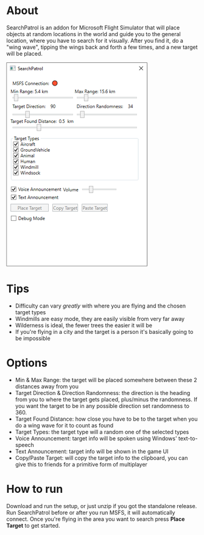 # About 

SearchPatrol is an addon for Microsoft Flight Simulator
that will place objects at random locations in the world and 
guide you to the general location, where you have to search for it visually.
After you find it, do a "wing wave", tipping the wings back and forth a few times, and a new target will be placed.

![](SearchPatrol.Wpf/Images/Screenshot.png)

# Tips
- Difficulty can vary *greatly* with where you are flying and the chosen target types
- Windmills are easy mode, they are easily visible from very far away
- Wilderness is ideal, the fewer trees the easier it will be
- If you're flying in a city and the target is a person it's basically going to be impossible

# Options
- Min & Max Range: the target will be placed somewhere between these 2 distances away from you
- Target Direction & Direction Randomness: the direction is the heading from you to where the target gets placed, 
  plus/minus the randomness. If you want the target to be in any possible direction set randomness to 360.
- Target Found Distance: how close you have to be to the target when you do a wing wave for it to count as found
- Target Types: the target type will a random one of the selected types
- Voice Announcement: target info will be spoken using Windows' text-to-speech
- Text Announcement: target info will be shown in the game UI
- Copy/Paste Target: will copy the target info to the clipboard, you can give this to friends for a primitive form of multiplayer

# How to run

Download and run the setup, or just unzip if you got the standalone release. Run SearchPatrol before or after you run MSFS, it will automatically connect. 
Once you're flying in the area you want to search press **Place Target** to get started.
